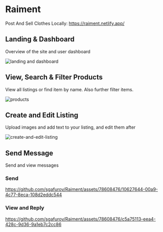 # Raiment

Post And Sell Clothes Locally: https://raiment.netlify.app/

## Landing & Dashboard

Overview of the site and user dashboard

![landing and dashboard](https://github.com/user-attachments/assets/89424b1a-0eb2-4f72-8e3b-122a1db86d89)

## View, Search & Filter Products

View all listings or find item by name. Also further filter items.

![products](https://github.com/user-attachments/assets/8d4a4281-b00a-40df-8994-2154b48af691)

## Create and Edit Listing

Upload images and add text to your listing, and edit them after

![create-and-edit-listing](https://github.com/sgafurov/Raiment/assets/78608476/80eb35e7-ba78-4340-9843-ea95c471ed93)

## Send Message

Send and view messages

### Send
https://github.com/sgafurov/Raiment/assets/78608476/10627644-00a9-4c77-8eca-108d2eddc544

### View and Reply
https://github.com/sgafurov/Raiment/assets/78608476/c5a75113-eea4-428c-9d36-9a1eb7c2cc86
